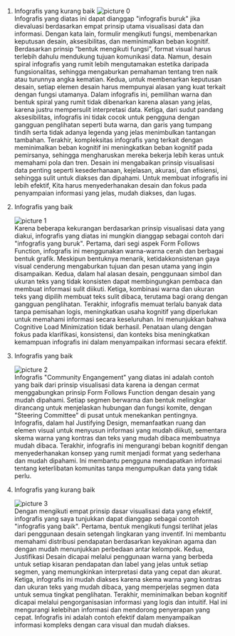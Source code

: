 1. Infografis yang kurang baik
![picture 0](https://i.imgur.com/EyU7SEw.png)  
Infografis yang diatas ini dapat dianggap "infografis buruk" jika dievaluasi berdasarkan empat prinsip utama visualisasi data dan informasi. Dengan kata lain, formulir mengikuti fungsi, membenarkan keputusan desain, aksesibilitas, dan meminimalkan beban kognitif. Berdasarkan prinsip “bentuk mengikuti fungsi”, format visual harus terlebih dahulu mendukung tujuan komunikasi data. Namun, desain spiral infografis yang rumit lebih mengutamakan estetika daripada fungsionalitas, sehingga mengaburkan pemahaman tentang tren naik atau turunnya angka kematian. Kedua, untuk membenarkan keputusan desain, setiap elemen desain harus mempunyai alasan yang kuat terkait dengan fungsi utamanya. Dalam infografis ini, pemilihan warna dan bentuk spiral yang rumit tidak dibenarkan karena alasan yang jelas, karena justru mempersulit interpretasi data. Ketiga, dari sudut pandang aksesibilitas, infografis ini tidak cocok untuk pengguna dengan gangguan penglihatan seperti buta warna, dan garis yang tumpang tindih serta tidak adanya legenda yang jelas menimbulkan tantangan tambahan. Terakhir, kompleksitas infografis yang terkait dengan meminimalkan beban kognitif ini meningkatkan beban kognitif pada pemirsanya, sehingga mengharuskan mereka bekerja lebih keras untuk memahami pola dan tren. Desain ini mengabaikan prinsip visualisasi data penting seperti kesederhanaan, kejelasan, akurasi, dan efisiensi, sehingga sulit untuk diakses dan dipahami. Untuk membuat infografis ini lebih efektif, Kita harus menyederhanakan desain dan fokus pada penyampaian informasi yang jelas, mudah diakses, dan lugas.
2. Infografis yang baik

    ![picture 1](https://i.imgur.com/54B26Rn.png)  
    Karena beberapa kekurangan berdasarkan prinsip visualisasi data yang diakui, infografis yang diatas ini mungkin dianggap sebagai contoh dari "infografis yang buruk". Pertama, dari segi aspek Form Follows Function, infografis ini menggunakan warna-warna cerah dan berbagai bentuk grafik. Meskipun bentuknya menarik, ketidakkonsistenan gaya visual cenderung mengaburkan tujuan dan pesan utama yang ingin disampaikan. Kedua, dalam hal alasan desain, penggunaan simbol dan ukuran teks yang tidak konsisten dapat membingungkan pembaca dan membuat informasi sulit diikuti. Ketiga, kombinasi warna dan ukuran teks yang dipilih membuat teks sulit dibaca, terutama bagi orang dengan gangguan penglihatan. Terakhir, infografis memuat terlalu banyak data tanpa pemisahan logis, meningkatkan usaha kognitif yang diperlukan untuk memahami informasi secara keseluruhan. Ini menunjukkan bahwa Cognitive Load Minimization tidak berhasil. Penataan ulang dengan fokus pada klarifikasi, konsistensi, dan konteks bisa meningkatkan kemampuan infografis ini dalam menyampaikan informasi secara efektif.
3. Infografis yang baik

    ![picture 2](https://i.imgur.com/QCTmuhR.png)  
    Infografis "Community Engangement" yang diatas ini adalah contoh yang baik dari prinsip visualisasi data karena ia dengan cermat menggabungkan prinsip Form Follows Function dengan desain yang mudah dipahami. Setiap segmen berwarna dan bentuk melingkar dirancang untuk menjelaskan hubungan dan fungsi komite, dengan "Steering Committee" di pusat untuk menekankan pentingnya. Infografis, dalam hal Justifying Design, memanfaatkan ruang dan elemen visual untuk menyusun informasi yang mudah diikuti, sementara skema warna yang kontras dan teks yang mudah dibaca membuatnya mudah dibaca. Terakhir, infografis ini mengurangi beban kognitif dengan menyederhanakan konsep yang rumit menjadi format yang sederhana dan mudah dipahami. Ini membantu pengguna mendapatkan informasi tentang keterlibatan komunitas tanpa mengumpulkan data yang tidak perlu.
4. Infografis yang kurang baik

    ![picture 3](https://i.imgur.com/7NB6T2q.png)  
Dengan mengikuti empat prinsip dasar visualisasi data yang efektif, infografis yang saya tunjukkan dapat dianggap sebagai contoh "infografis yang baik". Pertama, bentuk mengikuti fungsi terlihat jelas dari penggunaan desain setengah lingkaran yang inventif. Ini membantu memahami distribusi pendapatan berdasarkan keyakinan agama dan dengan mudah menunjukkan perbedaan antar kelompok. Kedua, Justifikasi Desain dicapai melalui penggunaan warna yang berbeda untuk setiap kisaran pendapatan dan label yang jelas untuk setiap segmen, yang memungkinkan interpretasi data yang cepat dan akurat. Ketiga, infografis ini mudah diakses karena skema warna yang kontras dan ukuran teks yang mudah dibaca, yang memperjelas segmen data untuk semua tingkat penglihatan. Terakhir, meminimalkan beban kognitif dicapai melalui pengorganisasian informasi yang logis dan intuitif. Hal ini mengurangi kelebihan informasi dan mendorong penyerapan yang cepat. Infografis ini adalah contoh efektif dalam menyampaikan informasi kompleks dengan cara visual dan mudah diakses.